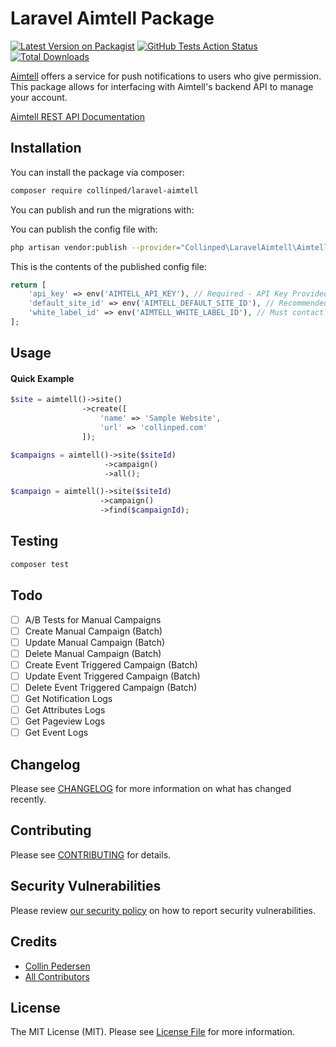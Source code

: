 # Laravel Aimtell Package

[![Latest Version on Packagist](https://img.shields.io/packagist/v/collinped/laravel-aimtell.svg?style=flat-square)](https://packagist.org/packages/collinped/laravel-aimtell)
[![GitHub Tests Action Status](https://img.shields.io/github/workflow/status/collinped/laravel-aimtell/run-tests?label=tests&style=flat-square)](https://github.com/collinped/laravel-aimtell/actions?query=workflow%3Arun-tests+branch%3Amaster)
[![Total Downloads](https://img.shields.io/packagist/dt/collinped/laravel-aimtell.svg?style=flat-square)](https://packagist.org/packages/collinped/laravel-aimtell)

[Aimtell](https://aimtell.com/) offers a service for push notifications to users who give permission. This package allows for interfacing with Aimtell's backend API to manage your account.

[Aimtell REST API Documentation](https://developers.aimtell.com/reference#authenticating-calls)

## Installation

You can install the package via composer:

```bash
composer require collinped/laravel-aimtell
```

You can publish and run the migrations with:

You can publish the config file with:
```bash
php artisan vendor:publish --provider="Collinped\LaravelAimtell\AimtellServiceProvider" --tag="config"
```

This is the contents of the published config file:

```php
return [
    'api_key' => env('AIMTELL_API_KEY'), // Required - API Key Provided by Aimtell
    'default_site_id' => env('AIMTELL_DEFAULT_SITE_ID'), // Recommended
    'white_label_id' => env('AIMTELL_WHITE_LABEL_ID'), // Must contact Aimtell for White Label ID
];
```

## Usage

#### Quick Example

``` php
$site = aimtell()->site()
                ->create([
                    'name' => 'Sample Website',
                    'url' => 'collinped.com'
                ]);

$campaigns = aimtell()->site($siteId)
                     ->campaign()
                     ->all();

$campaign = aimtell()->site($siteId)
                    ->campaign()
                    ->find($campaignId);
```

## Testing

``` bash
composer test
```

## Todo

- [ ] A/B Tests for Manual Campaigns
- [ ] Create Manual Campaign (Batch)
- [ ] Update Manual Campaign (Batch)
- [ ] Delete Manual Campaign (Batch)
- [ ] Create Event Triggered Campaign (Batch)
- [ ] Update Event Triggered Campaign (Batch)
- [ ] Delete Event Triggered Campaign (Batch)
- [ ] Get Notification Logs
- [ ] Get Attributes Logs
- [ ] Get Pageview Logs
- [ ] Get Event Logs

## Changelog

Please see [CHANGELOG](CHANGELOG.md) for more information on what has changed recently.

## Contributing

Please see [CONTRIBUTING](.github/CONTRIBUTING.md) for details.

## Security Vulnerabilities

Please review [our security policy](../../security/policy) on how to report security vulnerabilities.

## Credits

- [Collin Pedersen](https://github.com/collinped)
- [All Contributors](../../contributors)

## License

The MIT License (MIT). Please see [License File](LICENSE.md) for more information.
